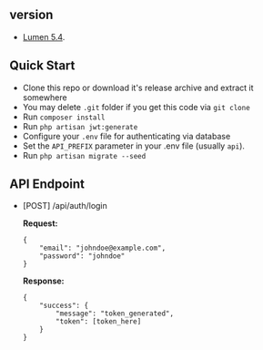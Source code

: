## version

- [Lumen 5.4](https://github.com/laravel/lumen/tree/v5.4.0).

## Quick Start

- Clone this repo or download it's release archive and extract it somewhere
- You may delete `.git` folder if you get this code via `git clone`
- Run `composer install`
- Run `php artisan jwt:generate`
- Configure your `.env` file for authenticating via database
- Set the `API_PREFIX` parameter in your .env file (usually `api`).
- Run `php artisan migrate --seed`

## API Endpoint
  - [POST] /api/auth/login

    **Request:**
    ```
    {
        "email": "johndoe@example.com",
        "password": "johndoe"
    }
    ```

    **Response:**
    ```
    {
        "success": {
            "message": "token_generated",
            "token": [token_here]
        }
    }
    ```
